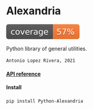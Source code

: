 # Alexandria

![alt text](tests/coverage/coverage.svg ".coverage available in tests/coverage/")

Python library of general utilities.

`Antonio Lopez Rivera, 2021`

#### [API reference]()

#### Install
`pip install Python-Alexandria`
